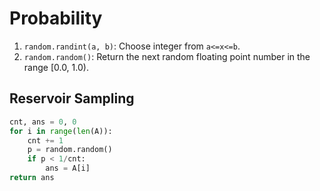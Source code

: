 # Probability

1. `random.randint(a, b)`: Choose integer from `a<=x<=b`.
2. `random.random()`: Return the next random floating point number in the range [0.0, 1.0).

## Reservoir Sampling

``` py
cnt, ans = 0, 0
for i in range(len(A)):
    cnt += 1
    p = random.random()
    if p < 1/cnt:
        ans = A[i]
return ans
```
